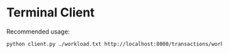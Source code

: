 # Terminal Client

Recommended usage:
```sh
python client.py ./workload.txt http://localhost:8000/transactions/workload
```